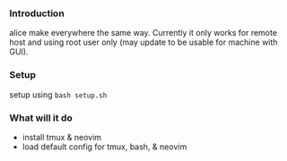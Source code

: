 ### Introduction
alice make everywhere the same way. Currently it only works for remote host and using root user only (may update to be usable for machine with GUI).

### Setup
setup using `bash setup.sh`

### What will it do
- install tmux & neovim
- load default config for tmux, bash, & neovim
